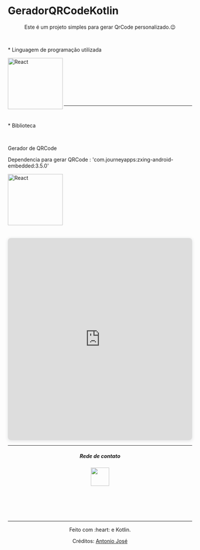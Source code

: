 # GeradorQRCodeKotlin

<div>
  <p align="center">Este é um projeto simples para gerar QrCode personalizado.😉️</p>
</div>


<div align="left" ><br>
  <p align="left"> * Linguagem de programação utilizada</p>
  <img align="left" alt="React" height="140" width="150" src="https://cdn.jsdelivr.net/gh/devicons/devicon/icons/kotlin/kotlin-original.svg">
</div><br>
  
</div><br>

<br><br><br><br>
<hr>
<div align="left" valign="top"><br>
  <p align="left"> * Biblioteca</p><br>
  <p align="left">Gerador de QRCode</p>
  <p aling="left">Dependencia para gerar QRCode : 'com.journeyapps:zxing-android-embedded:3.5.0'</p>
  <img align="left" alt="React" height="140" width="150" src=""><br><br><br><br><br><br><br><br>
 
  
  
</div><br>



<div style="position: relative; width: 100%; height: 0; padding-top: 100.0000%;
 padding-bottom: 48px; box-shadow: 0 2px 8px 0 rgba(63,69,81,0.16); margin-top: 1.6em; margin-bottom: 0.9em; overflow: hidden;
 border-radius: 8px; will-change: transform;">
  <iframe loading="lazy" style="position: absolute; width: 100%; height: 100%; top: 0; left: 0; border: none; padding: 0;margin: 0;"
    src="https:&#x2F;&#x2F;www.canva.com&#x2F;design&#x2F;DAFB_dbko-I&#x2F;view?embed" allowfullscreen="allowfullscreen" allow="fullscreen">
  </iframe>
</div>




<hr>
<div align="center">
 <h5 align="center">Rede de contato </h5>
  <a href="https://www.linkedin.com/in/antonio-jose-b1a926111/" 
 target="_blank"><img src="https://cdn.jsdelivr.net/gh/devicons/devicon/icons/linkedin/linkedin-original.svg" target="_blank" height="50"></a>
</div>

<div align="center">
  
  
<br><br><br><br>
<hr>  
</div>

<div align="center">
  <p>Feito com :heart: e Kotlin.</p>
  <p>Créditos: <a href="https://github.com/anuraghazra/github-readme-stats"></a>  <a href="https://github.com/rafaballerini">Antonio José</a></p>
</div>
